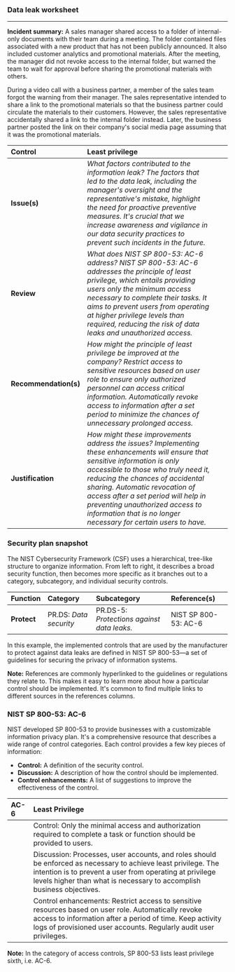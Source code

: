 ### **Data leak worksheet**

---

**Incident summary:** A sales manager shared access to a folder of internal-only documents with their team during a meeting. The folder contained files associated with a new product that has not been publicly announced. It also included customer analytics and promotional materials. After the meeting, the manager did not revoke access to the internal folder, but warned the team to wait for approval before sharing the promotional materials with others.

During a video call with a business partner, a member of the sales team forgot the warning from their manager. The sales representative intended to share a link to the promotional materials so that the business partner could circulate the materials to their customers. However, the sales representative accidentally shared a link to the internal folder instead. Later, the business partner posted the link on their company's social media page assuming that it was the promotional materials.

| Control | Least privilege |  |  |
| :---- | :---- | ----- | ----- |
| **Issue(s)** | *What factors contributed to the information leak? The factors that led to the data leak, including the manager's oversight and the representative's mistake, highlight the need for proactive preventive measures. It's crucial that we increase awareness and vigilance in our data security practices to prevent such incidents in the future.* |  |  |
| **Review** | *What does NIST SP 800-53: AC-6 address? NIST SP 800-53: AC-6 addresses the principle of least privilege, which entails providing users only the minimum access necessary to complete their tasks. It aims to prevent users from operating at higher privilege levels than required, reducing the risk of data leaks and unauthorized access.* |  |  |
| **Recommendation(s)** | *How might the principle of least privilege be improved at the company? Restrict access to sensitive resources based on user role to ensure only authorized personnel can access critical information. Automatically revoke access to information after a set period to minimize the chances of unnecessary prolonged access.*  |  |  |
| **Justification** | *How might these improvements address the issues? Implementing these enhancements will ensure that sensitive information is only accessible to those who truly need it, reducing the chances of accidental sharing. Automatic revocation of access after a set period will help in preventing unauthorized access to information that is no longer necessary for certain users to have.* |  |  |

### **Security plan snapshot**

The NIST Cybersecurity Framework (CSF) uses a hierarchical, tree-like structure to organize information. From left to right, it describes a broad security function, then becomes more specific as it branches out to a category, subcategory, and individual security controls.

| Function | Category | Subcategory | Reference(s) |
| :---- | :---- | :---- | :---- |
| **Protect** | PR.DS: *Data security* | PR.DS-5: *Protections against data leaks.* | NIST SP 800-53: AC-6 |

In this example, the implemented controls that are used by the manufacturer to protect against data leaks are defined in NIST SP 800-53—a set of guidelines for securing the privacy of information systems.

**Note:** References are commonly hyperlinked to the guidelines or regulations they relate to. This makes it easy to learn more about how a particular control should be implemented. It's common to find multiple links to different sources in the references columns.

### **NIST SP 800-53: AC-6**

NIST developed SP 800-53 to provide businesses with a customizable information privacy plan. It's a comprehensive resource that describes a wide range of control categories. Each control provides a few key pieces of information:

* **Control:** A definition of the security control.  
* **Discussion:** A description of how the control should be implemented.  
* **Control enhancements:** A list of suggestions to improve the effectiveness of the control.

| AC-6 | Least Privilege |
| :---- | :---- |
|  | Control: Only the minimal access and authorization required to complete a task or function should be provided to users. |
|  | Discussion: Processes, user accounts, and roles should be enforced as necessary to achieve least privilege. The intention is to prevent a user from operating at privilege levels higher than what is necessary to accomplish business objectives. |
|  | Control enhancements: Restrict access to sensitive resources based on user role. Automatically revoke access to information after a period of time. Keep activity logs of provisioned user accounts. Regularly audit user privileges. |

**Note:** In the category of access controls, SP 800-53 lists least privilege sixth, i.e. AC-6.  
